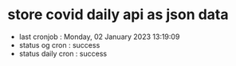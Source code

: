 # store covid daily api as json data

- last cronjob : Monday, 02 January 2023 13:19:09
- status og cron : success
- status daily cron : success
      
      